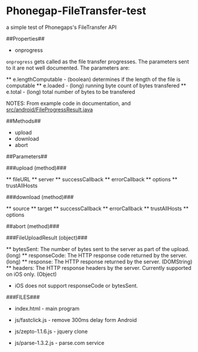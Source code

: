 # Phonegap-FileTransfer-test
a simple test of Phonegaps's FileTransfer API


##Properties##

* onprogress

`onprogress` gets called as the file transfer progresses. The parameters sent to it are not well documented. The parameters are:

** e.lengthComputable - (boolean) determines if the length of the file is computable
** e.loaded - (long) running byte count of bytes transfered
** e.total - (long) total number of bytes to be transfered

NOTES: From example code in documentation, and [src/android/FileProgressResult.java](https://github.com/apache/cordova-plugin-file-transfer/blob/16249c2f7ac53cb593e11eeae180066a88a28271/src/android/FileProgressResult.java)

##Methods##

* upload
* download
* abort

##Parameters##

###upload (method)###

** fileURL
** server
** successCallback
** errorCallback
** options
** trustAllHosts

###download (method)###

** source
** target
** successCallback
** errorCallback
** trustAllHosts
** options

##abort (method)###


###FileUploadResult (object)###

** bytesSent: The number of bytes sent to the server as part of the upload. (long)
** responseCode: The HTTP response code returned by the server. (long)
** response: The HTTP response returned by the server. (DOMString)
** headers: The HTTP response headers by the server. Currently supported on iOS only. (Object)

* iOS does not support responseCode or bytesSent.


###FILES###

* index.html - main program

* js/fastclick.js - remove 300ms delay form Android
* js/zepto-1.1.6.js - jquery clone
* js/parse-1.3.2.js - parse.com service
